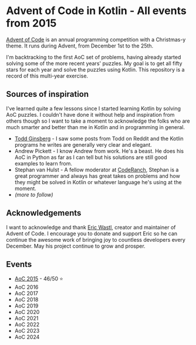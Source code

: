 # Advent of Code in Kotlin - All events from 2015

[Advent of Code](https://adventofcode.com) is an annual programming competition with a Christmas-y theme. It runs during Advent, from December 1st to the 25th.

I'm backtracking to the first AoC set of problems, having already started solving some of the more recent years' puzzles. My goal is to get all fifty stars for each year and solve the puzzles using Kotlin. This repository is a record of this multi-year exercise.

## Sources of inspiration

I've learned quite a few lessons since I started learning Kotlin by solving AoC puzzles. I couldn't have done it without help and inspiration from others though so I want to take a moment to acknowledge the folks who are much smarter and better than me in Kotlin and in programming in general. 

* [Todd Ginsberg](https://github.com/tginsberg) - I saw some posts from Todd on Reddit and the Kotlin programs he writes are generally very clear and elegant.
* Andrew Pickett - I know Andrew from work. He's a beast. He does his AoC in Python as far as I can tell but his solutions are still good examples to learn from.
* Stephan van Hulst - A fellow moderator at [CodeRanch](https://coderanch.com), Stephan is a great programmer and always has great takes on problems and how they might be solved in Kotlin or whatever language he's using at the moment.
* _(more to follow)_

## Acknowledgements

I want to acknowledge and thank [Eric Wastl](https://was.tl), creator and maintainer of Advent of Code. I encourage you to donate and support Eric so he can continue the awesome work of bringing joy to countless developers every December. May his project continue to grow and prosper.

## Events

* [AoC 2015](src/main/kotlin/lacar/junilu/aoc2015/README.md) - 46/50 &#11088;
* AoC 2016
* AoC 2017
* AoC 2018
* AoC 2019
* AoC 2020
* AoC 2021
* AoC 2022
* AoC 2023
* AoC 2024
